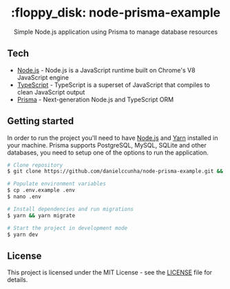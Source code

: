 <div align="center">
  <h1>:floppy_disk: node-prisma-example</h1>
  <p>Simple Node.js application using Prisma to manage database resources</p>
</div>

## Tech

- [Node.js][nodejs] - Node.js is a JavaScript runtime built on Chrome's V8 JavaScript engine
- [TypeScript][typescript] - TypeScript is a superset of JavaScript that compiles to clean JavaScript output
- [Prisma][prisma] - Next-generation Node.js and TypeScript ORM

## Getting started

In order to run the project you'll need to have [Node.js][nodejs] and [Yarn][yarn] installed in your machine. Prisma supports PostgreSQL, MySQL, SQLite and other databases, you need to setup one of the options to run the application.

```sh
# Clone repository
$ git clone https://github.com/danielccunha/node-prisma-example.git && cd node-prisma-example

# Populate environment variables
$ cp .env.example .env
$ nano .env

# Install dependencies and run migrations
$ yarn && yarn migrate

# Start the project in development mode
$ yarn dev
```

## License

This project is licensed under the MIT License - see the [LICENSE](LICENSE) file for details.

[nodejs]: https://nodejs.org/en/
[typescript]: https://github.com/microsoft/TypeScript
[yarn]: https://yarnpkg.com/
[prisma]: https://www.prisma.io/